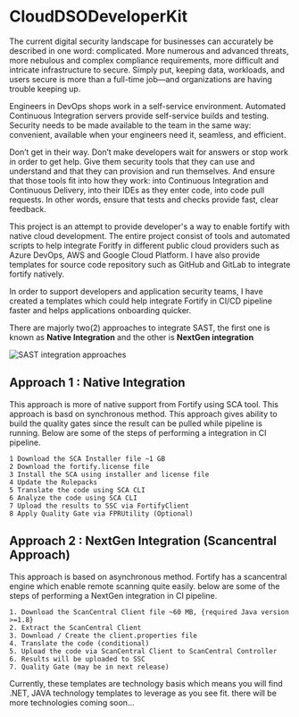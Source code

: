 # CloudDSODeveloperKit
 The current digital security landscape for businesses can accurately be described in one word: complicated. More numerous and advanced threats, more nebulous and complex compliance requirements, more difficult and intricate infrastructure to secure. Simply put, keeping data, workloads, and users secure is more than a full-time job—and organizations are having trouble keeping up.

Engineers in DevOps shops work in a self-service environment. Automated Continuous Integration servers provide self-service builds and testing. Security needs to be made available to the team in the same way: convenient, available when your engineers need it, seamless, and efficient.

Don’t get in their way. Don’t make developers wait for answers or stop work in order to get help. Give them security tools that they can use and understand and that they can provision and run themselves. And ensure that those tools fit into how they work: into Continuous Integration and Continuous Delivery, into their IDEs as they enter code, into code pull requests. In other words, ensure that tests and checks provide fast, clear feedback.

This project is an attempt to provide developer's a way to enable fortify with native cloud development. The entire project consist of tools and automated scripts to help integrate Foritfy in different public cloud providers such as Azure DevOps, AWS and Google Cloud Platform. I have also provide templates for source code repository such as GitHub and GitLab to integrate fortify natively.

In order to support developers and application security teams, I have created a templates which could help integrate Fortify in CI/CD pipeline faster and helps applications onboarding quicker.

There are majorly two(2) approaches to integrate SAST, the first one is known as **Native Integration** and the other is **NextGen integration**

![SAST integration approaches](https://github.com/rohitbaryha1/cloudDSODevKit/blob/main/web/SAST-approach.jpg?raw=true)

## Approach 1 : Native Integration
This approach is more of native support from Fortify using SCA tool. This approach is basd on synchronous method. This approach gives ability to build the quality gates since the result can be pulled while pipeline is running. Below are some of the steps of performing a integration in CI pipeline.

	1 Download the SCA Installer file ~1 GB
	2 Download the fortify.license file
	3 Install the SCA using installer and license file
	4 Update the Rulepacks
	5 Translate the code using SCA CLI
	6 Analyze the code using SCA CLI
	7 Upload the results to SSC via FortifyClient
	8 Apply Quality Gate via FPRUtility (Optional)

## Approach 2 : NextGen Integration (Scancentral Approach)
This approach is based on asynchronous method. Fortify has a scancentral engine which enable remote scanning quite easily. below are some of the steps of performing a NextGen integration in CI pipeline.

	1. Download the ScanCentral Client file ~60 MB, {required Java version >=1.8}
	2. Extract the ScanCentral Client
	3. Download / Create the client.properties file
	4. Translate the code (conditional)
	5. Upload the code via ScanCentral Client to ScanCentral Controller
	6. Results will be uploaded to SSC
	7. Quality Gate (may be in next release)

Currently,  these templates are technology basis which means you will find .NET, JAVA technology templates to leverage as you see fit. there will be more technologies coming soon...


